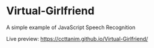 # Virtual-Girlfriend
A simple example of JavaScript Speech Recognition

Live preview: https://ccttanim.github.io/Virtual-Girlfriend/
